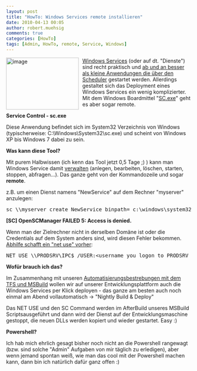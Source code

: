 ```yaml
---
layout: post
title: "HowTo: Windows Services remote installieren"
date: 2010-04-13 00:05
author: robert.muehsig
comments: true
categories: [HowTo]
tags: [Admin, HowTo, remote, Service, Windows]
---
```

<p><a href="{{BASE_PATH}}/assets/wp-images/image944.png"><img style="border-right: 0px; border-top: 0px; margin: 0px 10px 0px 0px; border-left: 0px; border-bottom: 0px" height="142" alt="image" src="{{BASE_PATH}}/assets/wp-images/image_thumb129.png" width="198" align="left" border="0"></a> <a href="http://en.wikipedia.org/wiki/Windows_service">Windows Services</a> (oder auf dt. "Dienste") sind recht praktisch und <a href="http://stackoverflow.com/questions/507674/scheduled-console-app-vs-windows-service-when-is-it-appropriate-to-use-each">ab und an besser als kleine Anwendungen die über den Scheduler</a> gestartet werden. Allerdings gestaltet sich das Deployment eines Windows Services ein wenig komplizierter. Mit dem Windows Boardmittel "<a href="http://technet.microsoft.com/en-us/library/bb490995.aspx">SC.exe</a>" geht es aber sogar remote.</p><!--more--> <p><strong>Service Control - sc.exe</strong></p> <p>Diese Anwendung befindet sich im System32 Verzeichnis von Windows (typischerweise: C:\Windows\System32\sc.exe) und scheint von Windows XP bis Windows 7 dabei zu sein.</p> <p><strong>Was kann diese Tool?</strong></p> <p>Mit purem Halbwissen (ich kenn das Tool jetzt 0,5 Tage ;) ) kann man Windows Service damit <a href="http://technet.microsoft.com/en-us/library/bb490995.aspx">verwalten</a> (anlegen, bearbeiten, löschen, starten, stoppen, abfragen...). Das ganze geht von der Kommandozeile und sogar <strong>remote</strong>.</p> <p>z.B. um einen Dienst namens "NewService" auf dem Rechner "myserver" anzulegen:</p> <p> <div class="wlWriterSmartContent" id="scid:812469c5-0cb0-4c63-8c15-c81123a09de7:4ee554f6-42bd-4651-b379-ac7acdccb094" style="padding-right: 0px; display: inline; padding-left: 0px; float: none; padding-bottom: 0px; margin: 0px; padding-top: 0px"><pre name="code" class="c#">sc \\myserver create NewService binpath= c:\windows\system32\NewServ.exe </pre></div></p>
<p><strong>[SC] OpenSCManager FAILED 5: Access is denied.</strong>
<p>Wenn man der Zielrechner nicht in derselben Domäne ist oder die Credentials auf dem System anders sind, wird diesen Fehler bekommen. <a href="http://serverfault.com/questions/19382/why-sc-query-fails-from-one-machine-but-works-from-another">Abhilfe schafft ein "net use" vorher</a>:</p>
<div class="wlWriterSmartContent" id="scid:812469c5-0cb0-4c63-8c15-c81123a09de7:0fcdf0dc-63ce-4686-8576-09bdde25aa9b" style="padding-right: 0px; display: inline; padding-left: 0px; float: none; padding-bottom: 0px; margin: 0px; padding-top: 0px"><pre name="code" class="c#">NET USE \\PRODSRV\IPC$ /USER:&lt;username you logon to PRODSRV with&gt; &lt;password you use on PRODSRV&gt;</pre></div>
<p><strong>Wofür brauch ich das?</strong>
<p>Im Zusammenhang mit unseren <a href="http://code-inside.de/blog/2010/03/19/howtocode-builddeploymentwtf-oder-auch-automatisierung-mit-msbuild/">Automatisierungsbestrebungen mit dem TFS und MSBuild</a> wollen wir auf unserer Entwicklungsplattform auch die Windows Services per Klick deployen - das ganze am besten auch noch einmal am Abend vollautomatisch -&gt; "Nightly Build &amp; Deploy"
<p>Das NET USE und den SC Command werden im AfterBuild unseres MSBuild Scriptsausgeführt und dann wird der Dienst auf der Entwicklungsmaschine gestoppt, die neuen DLLs werden kopiert und wieder gestartet. Easy :)
<p><strong>Powershell?</strong>
<p>Ich hab mich ehrlich gesagt bisher noch nicht an die Powershell rangewagt (bzw. sind solche "Admin" Aufgaben von mir täglich zu erledigen), aber wenn jemand spontan weiß, wie man das cool mit der Powershell machen kann, dann bin ich natürlich dafür ganz offen :)</p>
